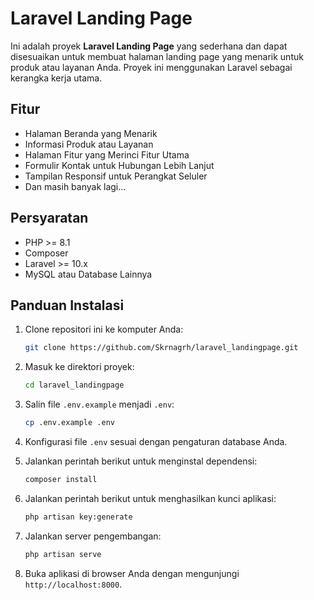 # Laravel Landing Page

Ini adalah proyek **Laravel Landing Page** yang sederhana dan dapat disesuaikan untuk membuat halaman landing page yang menarik untuk produk atau layanan Anda. Proyek ini menggunakan Laravel sebagai kerangka kerja utama.

## Fitur

- Halaman Beranda yang Menarik
- Informasi Produk atau Layanan
- Halaman Fitur yang Merinci Fitur Utama
- Formulir Kontak untuk Hubungan Lebih Lanjut
- Tampilan Responsif untuk Perangkat Seluler
- Dan masih banyak lagi...

## Persyaratan

- PHP >= 8.1
- Composer
- Laravel >= 10.x
- MySQL atau Database Lainnya

## Panduan Instalasi

1. Clone repositori ini ke komputer Anda:

   ```bash
   git clone https://github.com/Skrnagrh/laravel_landingpage.git
   ```

2. Masuk ke direktori proyek:

   ```bash
   cd laravel_landingpage
   ```

3. Salin file `.env.example` menjadi `.env`:

   ```bash
   cp .env.example .env
   ```

4. Konfigurasi file `.env` sesuai dengan pengaturan database Anda.

5. Jalankan perintah berikut untuk menginstal dependensi:

   ```bash
   composer install
   ```

6. Jalankan perintah berikut untuk menghasilkan kunci aplikasi:

   ```bash
   php artisan key:generate
   ```

7. Jalankan server pengembangan:

   ```bash
   php artisan serve
   ```

8. Buka aplikasi di browser Anda dengan mengunjungi `http://localhost:8000`.

